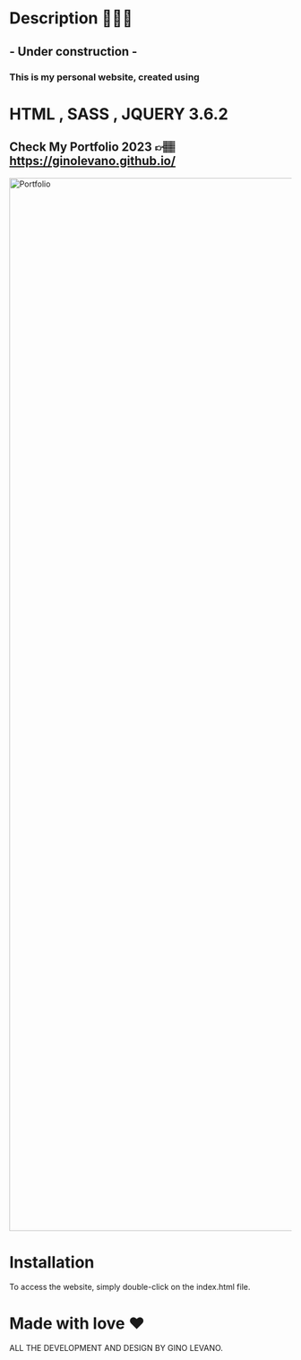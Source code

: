 # Description 🏄🏽‍♂️
## - Under construction -
### This is my personal website, created using

# HTML , SASS , JQUERY 3.6.2 


## Check My Portfolio 2023 👉🏽  https://ginolevano.github.io/
<img width="1878" alt="Portfolio" src="https://user-images.githubusercontent.com/95493476/208790864-90df9361-8c16-4b7f-8820-7369b1d38dbb.png">

# Installation

To access the website, simply double-click on the index.html file.



# Made with love ❤️
ALL THE DEVELOPMENT AND DESIGN BY GINO LEVANO.
